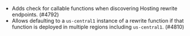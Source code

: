 - Adds check for callable functions when discovering Hosting rewrite endpoints. (#4792)
- Allows defaulting to a `us-central1` instance of a rewrite function if that function is deployed in multiple regions including `us-central1`. (#4810)

